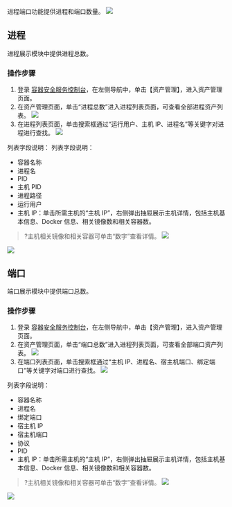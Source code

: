 进程端口功能提供进程和端口数量。
![](https://main.qcloudimg.com/raw/1cd14a1f49affbc766b7712038b69190.png)

## 进程
进程展示模块中提供进程总数。

### 操作步骤
1. 登录 [容器安全服务控制台](https://console.cloud.tencent.com/tcss)，在左侧导航中，单击【资产管理】，进入资产管理页面。
2. 在资产管理页面，单击“进程总数”进入进程列表页面，可查看全部进程资产列表。
![](https://main.qcloudimg.com/raw/1f31f66ff963e595a69a2794dae42f38.png)
3. 在进程列表页面，单击搜索框通过“运行用户、主机 IP、进程名”等关键字对进程进行查找。
![](https://main.qcloudimg.com/raw/baafd8b8072766ac59de9c16af5ef021.png)

列表字段说明：
列表字段说明：
- 容器名称
- 进程名
- PID
- 主机 PID
- 进程路径
- 运行用户
- 主机 IP：单击所需主机的“主机 IP”，右侧弹出抽屉展示主机详情，包括主机基本信息、Docker 信息、相关镜像数和相关容器数。
>?主机相关镜像和相关容器可单击“数字”查看详情。
>![](https://main.qcloudimg.com/raw/b69a49611901755b7e196420bd60dd92.png)
>
![](https://main.qcloudimg.com/raw/095110a4389e6cfc032790fd9b890d49.png)

## 端口
端口展示模块中提供端口总数。

### 操作步骤
1. 登录 [容器安全服务控制台](https://console.cloud.tencent.com/tcss)，在左侧导航中，单击【资产管理】，进入资产管理页面。
2. 在资产管理页面，单击“端口总数”进入进程列表页面，可查看全部端口资产列表。
![](https://main.qcloudimg.com/raw/3e0bd2cf6b8163b5fc8ce31b01f044bd.png)
3.  在端口列表页面，单击搜索框通过“主机 IP、进程名、宿主机端口、绑定端口”等关键字对端口进行查找。
![](https://main.qcloudimg.com/raw/58bfa5474f135cae0e5c7b881ac659e5.png)

列表字段说明：
- 容器名称
- 进程名
- 绑定端口
- 宿主机 IP
- 宿主机端口
- 协议
- PID
- 主机 IP：单击所需主机的“主机 IP”，右侧弹出抽屉展示主机详情，包括主机基本信息、Docker 信息、相关镜像数和相关容器数。
>?主机相关镜像和相关容器可单击“数字”查看详情。
>![](https://main.qcloudimg.com/raw/f3215c531c5549c475323910b07d49dd.png)
>
![](https://main.qcloudimg.com/raw/786e6feaf96386e19f28f6af4328eb60.png)
